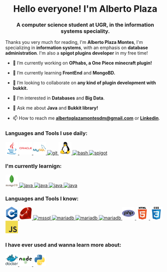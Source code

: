 
<h1 align="center">Hello everyone! I'm Alberto Plaza</h1>
<h3 align="center">A computer science student at UGR, in the information systems speciality.</h3>

Thanks you very much for reading, I'm **Alberto Plaza Montes**, I'm specializing in **information systems**, with an emphasis on **database administration**. I'm also a **spigot plugins developer** in my free time!

- 🔭 I’m currently working on **OPhabs, a One Piece minecraft plugin!**

- 🌱 I’m currently learning **FrontEnd**  and  **MongoBD.**

- 👯 I’m looking to collaborate on **any kind of plugin development with bukkit.**

- 👾 I'm interested in **Databases** and **Big Data**.

- 💬 Ask me about **Java** and **Bukkit library!**

- 📫 How to reach me **albertoplazamontesdm@gmail.com** or **[Linkedin](https://www.linkedin.com/in/alberto-plaza-montes-412a57215/ "Linkedin")**.

<h3 align="left">Languages and Tools I use daily:</h3>

<p align="left">
	<a href="https://www.java.com" target="_blank" rel="noreferrer"> <img 							src="https://raw.githubusercontent.com/devicons/devicon/master/icons/java/java-original.svg" alt="java" width="40" height="40"/> </a>
	<a href="https://www.oracle.com/" target="_blank" rel="noreferrer"> <img src="https://raw.githubusercontent.com/devicons/devicon/master/icons/oracle/oracle-original.svg" alt="oracle" width="40" height="40"/> </a>
<a href="https://www.mysql.com/" target="_blank" rel="noreferrer"> <img src="https://raw.githubusercontent.com/devicons/devicon/master/icons/mysql/mysql-original-wordmark.svg" alt="mysql" width="40" height="40"/> </a>
	<a href="https://git-scm.com/" target="_blank" rel="noreferrer"> <img src="https://www.vectorlogo.zone/logos/git-scm/git-scm-icon.svg" alt="git" width="40" height="40"/> </a>
	<a href="https://www.linux.org/" target="_blank" rel="noreferrer"> <img src="https://raw.githubusercontent.com/devicons/devicon/master/icons/linux/linux-original.svg" alt="linux" width="40" height="40"/> </a>
	 <a href="https://www.gnu.org/software/bash/" target="_blank" rel="noreferrer"> <img src="https://www.vectorlogo.zone/logos/gnu_bash/gnu_bash-icon.svg" alt="bash" width="40" height="40"/> </a>
	 <a href="https://www.spigotmc.org" target="_blank" rel="noreferrer"> <img src="https://static.spigotmc.org/img/spigot-og.png" alt="spigot" width="40" height="40"/></a>
</p>

<h3 align="left">I'm currently learnign:</h3>

<p align="left">
	<a href="https://www.mongodb.com/" target="_blank" rel="noreferrer"> <img src="https://raw.githubusercontent.com/devicons/devicon/master/icons/mongodb/mongodb-original-wordmark.svg" alt="mongodb" width="40" height="40"/> </a>
	<a href="https://angular.io/" target="_blank" rel="noreferrer"> <img 							src="https://upload.wikimedia.org/wikipedia/commons/thumb/c/cf/Angular_full_color_logo.svg/2048px-Angular_full_color_logo.svg.png" alt="java" width="40" height="40"/> </a>
	<a href="https://www.typescriptlang.org/" target="_blank" rel="noreferrer"> <img 							src="https://static-00.iconduck.com/assets.00/typescript-icon-icon-1024x1024-vh3pfez8.png" alt="java" width="40" height="40"/> </a>
	<a href="https://spring.io/projects/spring-boot" target="_blank" rel="noreferrer"> <img 							src="https://vscjava.gallerycdn.vsassets.io/extensions/vscjava/vscode-spring-boot-dashboard/0.13.2023072200/1689984300042/Microsoft.VisualStudio.Services.Icons.Default" alt="java" width="40" height="40"/> </a>
	<a href="https://getbootstrap.com/" target="_blank" rel="noreferrer"> <img 							src="https://upload.wikimedia.org/wikipedia/commons/thumb/b/b2/Bootstrap_logo.svg/800px-Bootstrap_logo.svg.png" alt="java" width="40" height="40"/> </a>
</p>





 <h3 align="left">Languages and Tools I know:</h3>
 <p align="left"> 
	 <a href="https://www.w3schools.com/cpp/" target="_blank" rel="noreferrer"> <img src="https://raw.githubusercontent.com/devicons/devicon/master/icons/cplusplus/cplusplus-original.svg" alt="cplusplus" width="40" height="40"/> </a>
  <a href="https://www.ruby-lang.org/en/" target="_blank" rel="noreferrer"> <img src="https://raw.githubusercontent.com/devicons/devicon/master/icons/ruby/ruby-original.svg" alt="ruby" width="40" height="40"/> </a>
  <a href="https://www.microsoft.com/en-us/sql-server" target="_blank" rel="noreferrer"> <img src="https://www.svgrepo.com/show/303229/microsoft-sql-server-logo.svg" alt="mssql" width="40" height="40"/> </a>
  <a href="https://mariadb.org/" target="_blank" rel="noreferrer"> <img src="https://www.vectorlogo.zone/logos/mariadb/mariadb-icon.svg" alt="mariadb" width="40" height="40"/> </a>
  <a href="https://www.r-project.org" target="_blank" rel="noreferrer"> <img src="https://upload.wikimedia.org/wikipedia/commons/thumb/1/1b/R_logo.svg/1200px-R_logo.svg.png" alt="mariadb" width="40" height="40"/> </a>
  <a href="https://maxima.sourceforge.io/es/" target="_blank" rel="noreferrer"> <img src="https://upload.wikimedia.org/wikipedia/commons/thumb/4/4a/Maxima-new.svg/1200px-Maxima-new.svg.png" alt="mariadb" width="40" height="40"/> </a> 
  <a href="https://www.php.net" target="_blank" rel="noreferrer"> <img src="https://raw.githubusercontent.com/devicons/devicon/master/icons/php/php-original.svg" alt="php" width="40" height="40"/> </a>
	<a href="https://www.w3.org/html/" target="_blank" rel="noreferrer"> <img src="https://raw.githubusercontent.com/devicons/devicon/master/icons/html5/html5-original-wordmark.svg" alt="html5" width="40" height="40"/> </a>
	<a href="https://www.w3schools.com/css/" target="_blank" rel="noreferrer"> <img src="https://raw.githubusercontent.com/devicons/devicon/master/icons/css3/css3-original-wordmark.svg" alt="css3" width="40" height="40"/> </a>
	<a href="https://developer.mozilla.org/en-US/docs/Web/JavaScript" target="_blank" rel="noreferrer"> <img src="https://raw.githubusercontent.com/devicons/devicon/master/icons/javascript/javascript-original.svg" alt="javascript" width="40" height="40"/> </a>
  </p>
  
  <h3 align="left">I have ever used and wanna learn more about:</h3>
  
<p align="left"> 
	<a href="https://www.docker.com/" target="_blank" rel="noreferrer"> <img src="https://raw.githubusercontent.com/devicons/devicon/master/icons/docker/docker-original-wordmark.svg" alt="docker" width="40" height="40"/> </a> 
	<a href="https://nodejs.org" target="_blank" rel="noreferrer"> <img src="https://raw.githubusercontent.com/devicons/devicon/master/icons/nodejs/nodejs-original-wordmark.svg" alt="nodejs" width="40" height="40"/> </a> 
	<a href="https://www.python.org" target="_blank" rel="noreferrer"> <img src="https://raw.githubusercontent.com/devicons/devicon/master/icons/python/python-original.svg" alt="python" width="40" height="40"/> </a>
</p>
